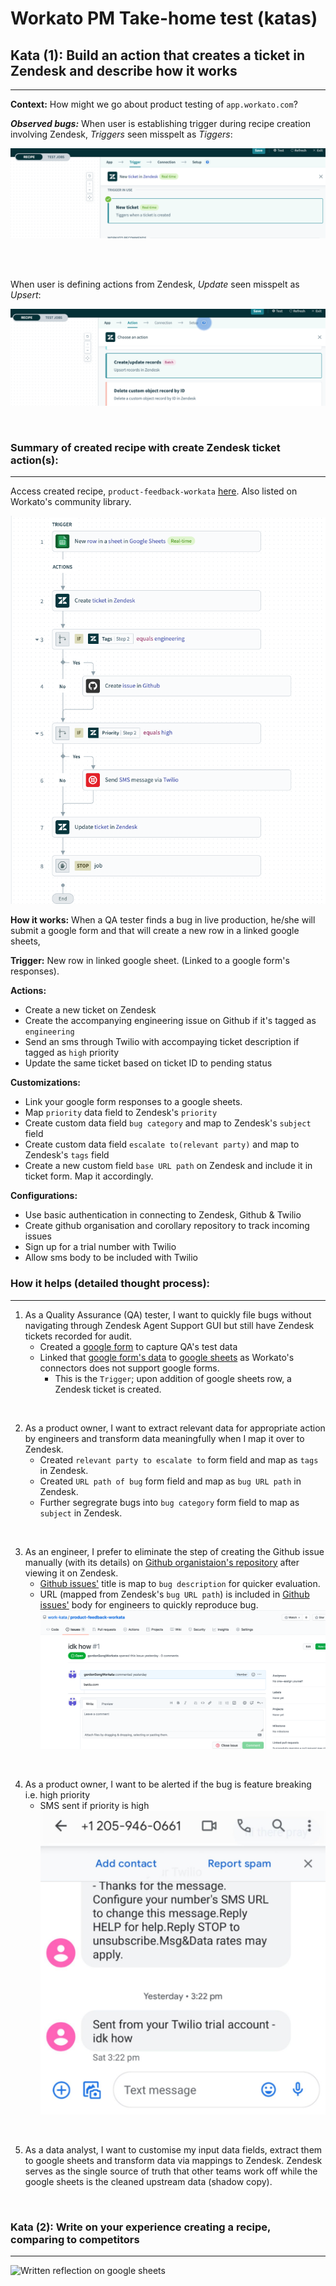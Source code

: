 # Workato PM Take-home test (katas)

## Kata (1): Build an action that creates a ticket in Zendesk and describe how it works ##
---
**Context:**
How might we go about product testing of `app.workato.com`?

***Observed bugs:***
When user is establishing trigger during recipe creation involving Zendesk, _Triggers_ seen misspelt as _Tiggers_:

![Trigger spelt wrongly](imgs/tigger-spelling.png)

<br />
<br />

When user is defining actions from Zendesk, _Update_ seen misspelt as _Upsert_:

![Update spelt wrongly](imgs/upsert-spelling.png)

<br />

### Summary of created recipe with create Zendesk ticket action(s): ###
---
Access created recipe, `product-feedback-workata` [here](https://app.workato.com/recipes/1322460?st=13f663). Also listed on Workato's community library.

![created recipe](imgs/recipe.png)
<br />

**How it works:**
When a QA tester finds a bug in live production, he/she will submit a google form and that will create a new row in a linked google sheets,

**Trigger:**
New row in linked google sheet. (Linked to a google form's responses).

**Actions:**
- Create a new ticket on Zendesk 
- Create the accompanying engineering issue on Github if it's tagged as `engineering`
- Send an sms through Twilio with accompaying ticket description if tagged as `high` priority
- Update the same ticket based on ticket ID to pending status

**Customizations:**
- Link your google form responses to a google sheets.
- Map `priority` data field to Zendesk's `priority`
- Create custom data field `bug category` and map to Zendesk's `subject` field
- Create custom data field `escalate to(relevant party)` and map to Zendesk's `tags` field
- Create a new custom field `base URL path` on Zendesk and include it in ticket form. Map it accordingly.

**Configurations:**
- Use basic authentication in connecting to Zendesk, Github & Twilio
- Create github organisation and corollary repository to track incoming issues
- Sign up for a trial number with Twilio
- Allow sms body to be included with Twilio

### How it helps (detailed thought process): ###
---
1. As a Quality Assurance (QA) tester, I want to quickly file bugs without navigating through Zendesk Agent Support GUI but still have Zendesk tickets recorded for audit.
    + Created a [google form](https://forms.gle/NQ85DzwfA8TdJjxJ6) to capture QA's test data
    + Linked that [google form's data](https://forms.gle/NQ85DzwfA8TdJjxJ6) to [google sheets](https://docs.google.com/spreadsheets/d/1k8cHik1LTvskKfXTE76nulNHzDGWx7YaTdkbcEqwJvU/edit?usp=sharing) as Workato's connectors does not support google forms.
        - This is the `Trigger`; upon addition of google sheets row, a Zendesk ticket is created.
<br />

2. As a product owner, I want to extract relevant data for appropriate action by engineers and transform data meaningfully when I map it over to Zendesk.
    + Created `relevant party to escalate to` form field and map as `tags` in Zendesk.
    + Created `URL path of bug` form field and map as `bug URL path` in Zendesk.
    + Further segregrate bugs into `bug category` form field to map as `subject` in Zendesk.
<br />

3. As an engineer, I prefer to eliminate the step of creating the Github issue manually (with its details) on [Github organistaion's repository](https://github.com/work-kata) after viewing it on Zendesk.
    + [Github issues'](https://github.com/work-kata/product-feedback-workata/issues) title is map to `bug description` for quicker evaluation.
    + URL (mapped from Zendesk's `bug URL path`) is included in [Github issues'](https://github.com/work-kata/product-feedback-workata/issues) body for engineers to quickly reproduce bug.
    ![issue-github](imgs/issue-github.png)
<br />

4. As a product owner, I want to be alerted if the bug is feature breaking i.e. high priority
    + SMS sent if priority is high
    ![sms-twilio](imgs/sms-twilio.png)
<br />

5. As a data analyst, I want to customise my input data fields, extract them to google sheets and transform data via mappings to Zendesk. Zendesk serves as the single source of truth that other teams work off while the google sheets is the cleaned upstream data (shadow copy).

<br />

### Kata (2): Write on your experience creating a recipe, comparing to competitors ###
---

![Written reflection on google sheets](https://docs.google.com/document/d/1INUEkDLMdzyN31eNKaT_r776QcQwfMgWpdxQjK6dx9U/edit?usp=sharing)